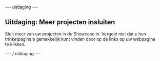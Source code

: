\--- uitdaging \---

## Uitdaging: Meer projecten insluiten

Sluit meer van uw projecten in de Showcase in. Vergeet niet dat u hun trinketpagina's gemakkelijk kunt vinden door op de links op uw webpagina te klikken.

\--- / uitdaging \---